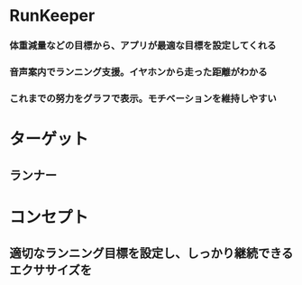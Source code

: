# RunKeeper
### 体重減量などの目標から、アプリが最適な目標を設定してくれる
### 音声案内でランニング支援。イヤホンから走った距離がわかる
### これまでの努力をグラフで表示。モチベーションを維持しやすい

# ターゲット
## ランナー
# コンセプト
## 適切なランニング目標を設定し、しっかり継続できるエクササイズを
